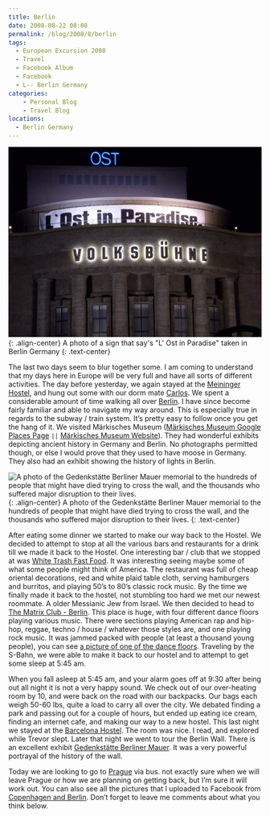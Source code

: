 ```yaml
---
title: Berlin
date: 2008-08-22 08:08
permalink: /blog/2008/8/berlin
tags:
  - European Excursion 2008
  - Travel
  - Facebook Album
  - Facebook
  - L-- Berlin Germany
categories:
    - Personal Blog
    - Travel Blog
locations: 
  - Berlin Germany
---
```


![ A photo of a sign that say's "L' Ost in Paradise"][1]{: .align-center} A photo of a sign that say's "L' Ost in Paradise" taken in Berlin Germany
{: .text-center}

   [1]: /assets/media/photo-berlin-lost-in-paradise-sign.jpg

The last two days seem to blur together some. I am coming to understand that my days here in Europe will be very full and have all sorts of different activities. The day before yesterday, we again stayed at the [Meininger Hostel][2], and hung out some with our dorm mate [Carlos][3]. We spent a considerable amount of time walking all over [Berlin][4]. I have since become fairly familiar and able to navigate my way around. This is especially true in regards to the subway / train system. It’s pretty easy to follow once you get the hang of it. We visited Märkisches Museum‎ ([Märkisches Museum‎ Google Places Page][5] `||` [Märkisches Museum‎ Website][6]). They had wonderful exhibits depicting ancient history in Germany and Berlin. No photographs permitted though, or else I would prove that they used to have moose in Germany. They also had an exhibit showing the history of lights in Berlin.

   [2]: http://www.meininger-hotels.com/en/hotel-hostel/hotelsearch/berlin/central-station/
   [3]: https://www.facebook.com/photo.php?pid=30718436&l=8a276&id=44504407
   [4]: http://en.wikipedia.org/wiki/Berlin
   [5]: http://maps.google.com/maps?f=q&hl=en&geocode&view=map&q=M%C3%A4rkisches+Museum%E2%80%8E+Berlin+Germany&ie=UTF8&ll=52.519668%2C13.413448&spn=0.022875%2C0.064373&z=14&iwloc=A
   [6]: http://www.berlinstadtservice.de/xinh/Maerkische_Museum_Berlin.html

![ A photo of the Gedenkstätte Berliner Mauer memorial to the hundreds of people that might have died trying to cross the wall, and the thousands who suffered major disruption to their lives.][7]{: .align-center} A photo of the Gedenkstätte Berliner Mauer memorial to the hundreds of people that might have died trying to cross the wall, and the thousands who suffered major disruption to their lives.
{: .text-center}

   [7]: /assets/media/gedenkst%C3%A4tte-berliner-mauer-berlin-germany-wall.jpg

After eating some dinner we started to make our way back to the Hostel. We decided to attempt to stop at all the various bars and restaurants for a drink till we made it back to the Hostel. One interesting bar / club that we stopped at was [White Trash Fast Food][8]. It was interesting seeing maybe some of what some people might think of America. The restaurant was full of cheap oriental decorations, red and white plaid table cloth, serving hamburgers and burritos, and playing 50’s to 80’s classic rock music. By the time we finally made it back to the hostel, not stumbling too hard we met our newest roommate. A older Messianic Jew from Israel. We then decided to head to [The Matrix Club - Berlin][9]. This place is huge, with four different dance floors playing various music. There were sections playing American rap and hip-hop, reggae, techno / house / whatever those styles are, and one playing rock music. It was jammed packed with people (at least a thousand young people), you can see [a picture of one of the dance floors][10]. Traveling by the S-Bahn, we were able to make it back to our hostel and to attempt to get some sleep at 5:45 am.

   [8]: http://www.whitetrashfastfood.com/
   [9]: http://www.matrix-berlin.de/
   [10]: https://www.facebook.com/photo.php?pid=30718435&l=7db9a&id=44504407

When you fall asleep at 5:45 am, and your alarm goes off at 9:30 after being out all night it is not a very happy sound. We check out of our over-heating room by 10, and were back on the road with our backpacks. Our bags each weigh 50-60 lbs, quite a load to carry all over the city. We debated finding a park and passing out for a couple of hours, but ended up eating ice cream, finding an internet cafe, and making our way to a new hostel. This last night we stayed at the [Barcelona Hostel][11]. The room was nice. I read, and explored while Trevor slept. Later that night we went to tour the Berlin Wall. There is an excellent exhibit [Gedenkstätte Berliner Mauer][12]. It was a very powerful portrayal of the history of the wall.

   [11]: http://www.hostelworld.com/hosteldetails.php/Berolina-Backpacker/Berlin/5015
   [12]: http://www.berliner-mauer-gedenkstaette.de/en/

Today we are looking to go to [Prague][13] via bus. not exactly sure when we will leave Prague or how we are planning on getting back, but I’m sure it will work out. You can also see all the pictures that I uploaded to Facebook from [Copenhagen and Berlin][14]. Don’t forget to leave me comments about what you think below.

   [13]: http://en.wikipedia.org/wiki/Prague
   [14]: https://www.facebook.com/media/set/?set=a.509202492406.2026131.44504407&type=1&l=63c2a75df9
